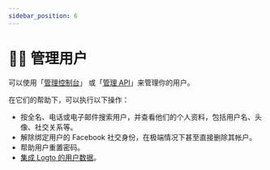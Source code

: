 ```yaml
---
sidebar_position: 6
---
```


# 🧑‍🚀 管理用户

可以使用「[管理控制台](./using-admin-console.md)」 或「[管理 API](./using-management-api.md)」来管理你的用户。

在它们的帮助下，可以执行以下操作：

- 按全名、电话或电子邮件搜索用户，并查看他们的个人资料，包括用户名、头像、社交关系等。
- 解除绑定用户的 Facebook 社交身份，在极端情况下甚至直接删除其帐户。
- 帮助用户重置密码。
- [集成 Logto 的用户数据](./on-storage.md)。
